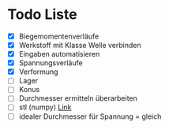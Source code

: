 # Todo Liste
- [x] Biegemomentenverläufe
- [x] Werkstoff mit Klasse Welle verbinden
- [x] Eingaben automatisieren
- [x] Spannungsverläufe
- [x] Verformung
- [ ] Lager
- [ ] Konus
- [ ] Durchmesser ermitteln überarbeiten
- [ ] stl (numpy) [Link](https://micronote.tech/2020/12/Generating-STL-Models-with-Python/)
- [ ] idealer Durchmesser für Spannung = gleich